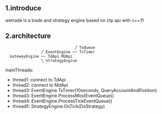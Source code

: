 ## 1.introduce

wetrade is a trade and strategy engine based on ctp api with c++11

## 2.architecture

```                             
                               ╱ TsQueue 
                ╱ EventEngine ── TsTimer 
  GatewayEngine ── TdApi MdApi 
                ╲ StrategyEngine 
```

mainThreads:

- thread1: connect to TdApi
- thread2: connect to MdApi
- thread3: EventEngine.TsTimer(10seconds, QueryAccountAndPosition)
- thread3: EventEngine.ProcessMostEventQueue()
- thread4: EventEngine.ProcessTickEventQueue()
- thread5: StrategyEngine.OnTick(DoStrategy)